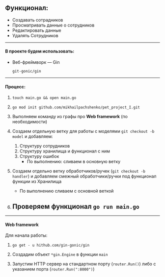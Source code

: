 ## Функционал:

- Создавать сотрадников
- Просматривать данные о сотрудников
- Редактировать данные
- Удалять Сотрудников

------

#### В проекте будем использовать:

- Вeб-фреймворк — Gin

  `git-gonic/gin`

------

#### Процесс:

1. `touch main.go && open main.go`
2. `go mod init github.com/mikhailpachshenko/pet_project_I.git `
3. Выполняем команду из графы про **Web framework** (по необходимости)
4. Создаем отдельную ветку для работы с моделями `git checkout -b model` и добавляем:
   1. Структуру сотрудников
   2. Структуру хранилища и функционал с ним
   3. Структуру ошибок
      - По выполнению: сливаем в основную ветку

5. Создаем отдельно ветку обработчиков/ручек (`git checkout -b handler`) и добавляем смежный обработчики/ручки под функционал функции из Хранилища
   - По выполнению сливаем с основной веткой

6. Проверяем функционал `go run main.go`
   - 


------

#### Web framework

Для начала работы:

1. `go get - u hithub.com/gin-gonic/gin`

   

1. Создадим объект `*gin.Engine` в функции `main`  

2. Запустим HTTP сервер на стандартном порту (`router.Run()`) либо с указанием порта (`router.Run(":8000")`)

   

